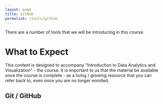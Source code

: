 ```yaml
---
layout: page
title: GitHub
permalink: /tools/github
---
```


There are a number of tools that we will be introducing in this course. 

# What to Expect

This content is designed to accompany "Introduction to Data Analytics and Visualization" - the course. It is important to us that the material be available once the course is complete - as a living / growing resource that you can refer back to, even once you are no longer enrolled. 
## Git / GitHub

